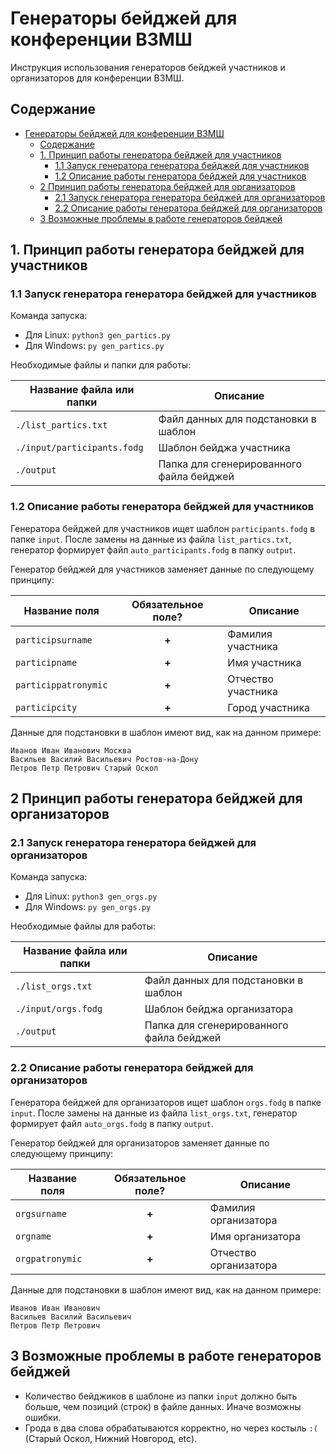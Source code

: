 # Генераторы бейджей для конференции ВЗМШ

Инструкция использования генераторов бейджей участников и организаторов для конференции ВЗМШ.

## Содержание

- [Генераторы бейджей для конференции ВЗМШ](#генераторы-бейджей-для-конференции-взмш)
  - [Содержание](#содержание)
  - [1. Принцип работы генератора бейджей для участников](#1-принцип-работы-генератора-бейджей-для-участников)
    - [1.1 Запуск генератора генератора бейджей для участников](#11-запуск-генератора-генератора-бейджей-для-участников)
    - [1.2 Описание работы генератора бейджей для участников](#12-описание-работы-генератора-бейджей-для-участников)
  - [2 Принцип работы генератора бейджей для организаторов](#2-принцип-работы-генератора-бейджей-для-организаторов)
    - [2.1 Запуск генератора генератора бейджей для организаторов](#21-запуск-генератора-генератора-бейджей-для-организаторов)
    - [2.2 Описание работы генератора бейджей для организаторов](#22-описание-работы-генератора-бейджей-для-организаторов)
  - [3 Возможные проблемы в работе генераторов бейджей](#3-возможные-проблемы-в-работе-генераторов-бейджей)

## 1. Принцип работы генератора бейджей для участников

### 1.1 Запуск генератора генератора бейджей для участников

Команда запуска:
- Для Linux: `python3 gen_partics.py`
- Для Windows: `py gen_partics.py`

Необходимые файлы и папки для работы:

| Название файла или папки    | Описание                                 |
| --------------------------- | ---------------------------------------- |
| `./list_partics.txt`        | Файл данных для подстановки в шаблон     |
| `./input/participants.fodg` | Шаблон бейджа участника                  |
| `./output`                  | Папка для сгенерированного файла бейджей |

### 1.2 Описание работы генератора бейджей для участников

Генератора бейджей для участников ищет шаблон `participants.fodg` в папке `input`. После замены на данные из файла `list_partics.txt`,
генератор формирует файл `auto_participants.fodg` в папку `output`.

Генератор бейджей для участников заменяет данные по следующему принципу:

| Название поля        | Обязательное поле? | Описание           |
| -------------------- | :----------------: | ------------------ |
| `participsurname`    |       **+**        | Фамилия участника  |
| `participname`       |       **+**        | Имя участника      |
| `particippatronymic` |       **+**        | Отчество участника |
| `participcity`       |       **+**        | Город участника    |

Данные для подстановки в шаблон имеют вид, как на данном примере:
```
Иванов Иван Иванович Москва
Васильев Василий Васильевич Ростов-на-Дону
Петров Петр Петрович Старый Оскол
```

## 2 Принцип работы генератора бейджей для организаторов

### 2.1 Запуск генератора генератора бейджей для организаторов

Команда запуска:
- Для Linux: `python3 gen_orgs.py`
- Для Windows: `py gen_orgs.py`

Необходимые файлы для работы:

| Название файла или папки | Описание                                 |
| ------------------------ | ---------------------------------------- |
| `./list_orgs.txt`        | Файл данных для подстановки в шаблон     |
| `./input/orgs.fodg`      | Шаблон бейджа организатора               |
| `./output`               | Папка для сгенерированного файла бейджей |

### 2.2 Описание работы генератора бейджей для организаторов

Генератора бейджей для организаторов ищет шаблон `orgs.fodg` в папке `input`. После замены на данные из файла `list_orgs.txt`,
генератор формирует файл `auto_orgs.fodg` в папку `output`.

Генератор бейджей для организаторов заменяет данные по следующему принципу:

| Название поля   | Обязательное поле? | Описание              |
| --------------- | :----------------: | --------------------- |
| `orgsurname`    |       **+**        | Фамилия организатора  |
| `orgname`       |       **+**        | Имя организатора      |
| `orgpatronymic` |       **+**        | Отчество организатора |

Данные для подстановки в шаблон имеют вид, как на данном примере:
```
Иванов Иван Иванович
Васильев Василий Васильевич
Петров Петр Петрович
```

## 3 Возможные проблемы в работе генераторов бейджей
- Количество бейджиков в шаблоне из папки `input` должно быть больше, чем позиций (строк) в файле данных. Иначе возможны ошибки.
- Грода в два слова обрабатываются корректно, но через костыль `:(` (Старый Оскол, Нижний Новгород, etc).
